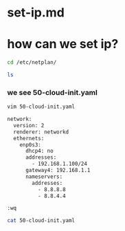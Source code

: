 




# set-ip.md
# how can we set ip?
```bash 
cd /etc/netplan/
```
```bash
ls 
```
### we see 50-cloud-init.yaml
```bash
vim 50-cloud-init.yaml
```
```bash 
network:
  version: 2
  renderer: networkd
  ethernets:
    enp0s3:
      dhcp4: no
      addresses:
        - 192.168.1.100/24
      gateway4: 192.168.1.1
      nameservers:
        addresses:
          - 8.8.8.8
          - 8.8.4.4
```

```bash
:wq
```
```bash
cat 50-cloud-init.yaml
```
